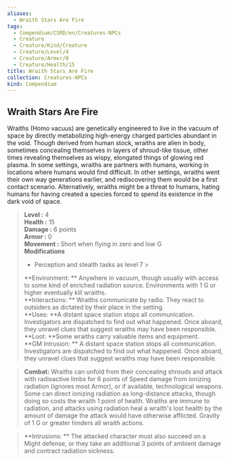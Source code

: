 ```yaml
---
aliases:
  - Wraith Stars Are Fire
tags:
  - Compendium/CSRD/en/Creatures-NPCs
  - Creature
  - Creature/Kind/Creature
  - Creature/Level/4
  - Creature/Armor/0
  - Creature/Health/15
title: Wraith Stars Are Fire
collection: Creatures-NPCs
kind: Compendium
---
```

## Wraith Stars Are Fire  
Wraiths (Homo vacuus) are genetically engineered to live in the vacuum of space by directly metabolizing high-energy charged particles abundant in the void. Though derived from human stock, wraiths are alien in body, sometimes concealing themselves in layers of shroud-like tissue, other times revealing themselves as wispy, elongated things of glowing red plasma. In some settings, wraiths are partners with humans, working in locations where humans would find difficult. In other settings, wraiths went their own way generations earlier, and rediscovering them would be a first contact scenario. Alternatively, wraiths might be a threat to humans, hating humans for having created a species forced to spend its existence in the dark void of space.  

  
> **Level :** 4  
> **Health :** 15  
> **Damage :** 6 points  
> **Armor :** 0  
> **Movement :** Short when flying in zero and low G  
> **Modifications**  
>- Perception and stealth tasks as level 7 >
>  
> **Environment: ** Anywhere in vacuum, though usually with access to some kind of enriched radiation source. Environments with 1 G or higher eventually kill wraiths.  
> **Interactions: ** Wraiths communicate by radio. They react to outsiders as dictated by their place in the setting.  
> **Uses: **A distant space station stops all communication. Investigators are dispatched to find out what happened. Once aboard, they unravel clues that suggest wraiths may have been responsible.  
> **Loot: **Some wraiths carry valuable items and equipment.  
> **GM Intrusion: ** A distant space station stops all communication. Investigators are dispatched to find out what happened. Once aboard, they unravel clues that suggest wraiths may have been responsible.  

> **Combat:** 
> Wraiths can unfold from their concealing shrouds and attack with radioactive limbs for 6 points of Speed damage from ionizing radiation (ignores most Armor), or if available, technological weapons. Some can direct ionizing radiation as long-distance attacks, though doing so costs the wraith 1 point of health. Wraiths are immune to radiation, and attacks using radiation heal a wraith's lost health by the amount of damage the attack would have otherwise afflicted. Gravity of 1 G or greater hinders all wraith actions.  
  

> **Intrusions: ** 
> The attacked character must also succeed on a Might defense, or they take an additional 3 points of ambient damage and contract radiation sickness.  
